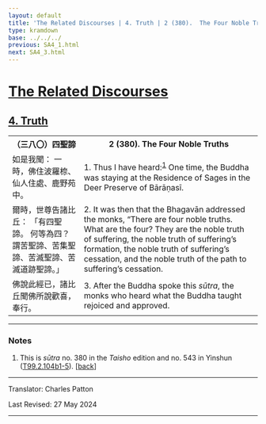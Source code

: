 ```yaml
---
layout: default
title: 'The Related Discourses | 4. Truth | 2 (380).  The Four Noble Truths'
type: kramdown
base: ../../../
previous: SA4_1.html
next: SA4_3.html
---
```


<h1><a href='(../index.html)'>The Related Discourses</a></h1>
<h2><a href='index.html'>4. Truth</a></h2>

<table class="trans">
  <th class='ch'>（三八〇）四聖諦</th>
  <th class='en'>2 (380).  The Four Noble Truths</th>
  <tr>
    <td title='t125.2.104b1'>如是我聞： 一時，佛住波羅㮈、仙人住處、鹿野苑中。</td>
    <td id='p1'>1. Thus I have heard:<sup id="ref1"><a href="#n1">1</a></sup> One time, the Buddha was staying at the Residence of Sages in the Deer Preserve of Bārāṇasī.</td>
  </tr>
  <tr>
    <td title='t125.2.104b2'>爾時，世尊告諸比丘： 「有四聖諦。 何等為四？ 謂苦聖諦、苦集聖諦、苦滅聖諦、苦滅道跡聖諦。」</td>
    <td id='p2'>2. It was then that the Bhagavān addressed the monks, “There are four noble truths. What are the four? They are the noble truth of suffering, the noble truth of suffering’s formation, the noble truth of suffering’s cessation, and the noble truth of the path to suffering’s cessation.</td>
  </tr>
  <tr>
    <td title='t125.2.104b4'>佛說此經已，諸比丘聞佛所說歡喜，奉行。</td>
    <td id='p3'>3. After the Buddha spoke this <em>sūtra</em>, the monks who heard what the Buddha taught rejoiced and approved.</td>
  </tr>
</table>

<hr/>

<h3 id="notes">Notes</h3>

<ol>
<li id="n1">This is <em>sūtra</em> no. 380 in the <cite>Taisho</cite> edition and no. 543 in Yinshun (<a href="https://cbetaonline.dila.edu.tw/zh/T02n0099_p0104b01" target="_blank">T99.2.104b1-5</a>). [<a href="#ref1">back</a>]</li>
</ol>
<hr/>

<p class="translator">Translator: Charles Patton</p>
<p class='revised'>Last Revised: 27 May 2024</p>

<hr/>